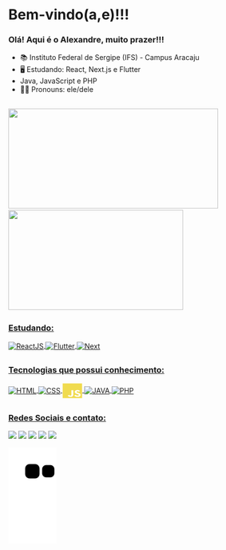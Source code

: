 # Bem-vindo(a,e)!!!
### Olá! Aqui é o Alexandre, muito prazer!!!

- 📚 Instituto Federal de Sergipe (IFS) - Campus Aracaju
- 🖥 Estudando: React, Next.js e Flutter
- Java, JavaScript e PHP
- 🏳‍🌈 Pronouns: ele/dele

 ##
 <div style="display: flex; justify-content=center;">
  <a href="https://github.com/veganprince">
  <img height="200vh" width = "420vw" src = "https://github-readme-stats.vercel.app/api?username=veganprince&show_icons=true&theme=dracula&include_all_commits=true&count_private=true"/>
  <img height = "200vh" width = "350vw" src = "https://github-readme-stats.vercel.app/api/top-langs/?username=veganprince&layout=compact&langs_count=16&theme=dracula"/>
</div>
 
<div style = "display: inline_block"> 
 
 ### Estudando:
 
   <img align = "center" alt = "ReactJS" height = "40" width = "40" src = "https://cdn-icons-png.flaticon.com/512/1260/1260775.png">
  <img align = "center" alt = "Flutter" height = "40" width = "40" src = "https://seeklogo.com/images/F/flutter-logo-5086DD11C5-seeklogo.com.png">
  <img align = "center" alt = "Next" height = "40" width = "40" src = "https://camo.githubusercontent.com/92ec9eb7eeab7db4f5919e3205918918c42e6772562afb4112a2909c1aaaa875/68747470733a2f2f6173736574732e76657263656c2e636f6d2f696d6167652f75706c6f61642f76313630373535343338352f7265706f7369746f726965732f6e6578742d6a732f6e6578742d6c6f676f2e706e67">
  
 </div>
 
<div style = "display: inline_block"> 
 
 ##
 
  ### Tecnologias que possui conhecimento:
  
  <img align = "center" alt = "HTML" height = "50" width = "40" src = "https://cdn.jsdelivr.net/gh/devicons/devicon/icons/html5/html5-original.svg">
  <img align = "center" alt = "CSS" height = "50" width = "40" src = "https://cdn.jsdelivr.net/gh/devicons/devicon/icons/css3/css3-original.svg">
  <img align = "center" alt = "JS" height = "30" width = "40" src = "https://raw.githubusercontent.com/devicons/devicon/master/icons/javascript/javascript-plain.svg">
  <img align = "center" alt = "JAVA" height = "30" width = "40" src = "https://cdn.jsdelivr.net/gh/devicons/devicon/icons/java/java-original.svg">
  <img align = "center" alt = "PHP" height = "50" width = "40" src = "https://cdn.jsdelivr.net/gh/devicons/devicon/icons/php/php-plain.svg">
 
</div>
    
 ##
 
<div style="border-radius: 10px;"> 
 
 ### Redes Sociais e contato:
  <a href="https://api.whatsapp.com/send?phone=5579998778070&text=Ol%C3%A1%2C%20Alexandre%2C%20vim%20do%20link%20em%20seu%20perfil%20do%20GitHub!%20Meu%20nome%20%C3%A9%3A" target="_blank"><img src="https://img.shields.io/badge/WhatsApp-25D366?style=for-the-badge&logo=whatsapp&logoColor=white" target="_blank"></a> 
  <a href="https://instagram.com/xanddy_stos" target="_blank"><img src="https://img.shields.io/badge/-Instagram-%23E4405F?style=for-the-badge&logo=instagram&logoColor=white" target="_blank"></a>
 <a href="https://discord.com/channels/719011018176593971/719011018747019266" target="_blank"><img src="https://img.shields.io/badge/Discord-7289DA?style=for-the-badge&logo=discord&logoColor=white" target="_blank"></a> 
  <a href = "mailto:alexandre.dantas0013@gmail.com"><img src="https://img.shields.io/badge/Gmail-D14836?style=for-the-badge&logo=gmail&logoColor=white" target="_blank"></a>
  <a href="https://www.linkedin.com/in/xanddydev" target="_blank"><img src="https://img.shields.io/badge/-LinkedIn-%230077B5?style=for-the-badge&logo=linkedin&logoColor=white" target="_blank"></a> 
  
 
  ![Snake animation](https://github.com/rafaballerini/rafaballerini/blob/output/github-contribution-grid-snake.svg)
 
</div>
